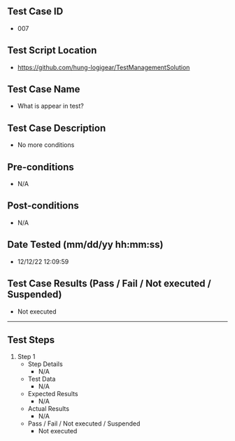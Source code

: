 ## Test Case ID
* 007
## Test Script Location
* https://github.com/hung-logigear/TestManagementSolution
## Test Case Name
* What is appear in test?
## Test Case Description
* No more conditions
## Pre-conditions
* N/A
## Post-conditions
* N/A
## Date Tested (mm/dd/yy hh:mm:ss)
* 12/12/22 12:09:59
## Test Case Results (Pass / Fail / Not executed / Suspended)
* Not executed
---
## Test Steps
1. Step 1
	* Step Details
		* N/A
	* Test Data
		* N/A
	* Expected Results
		* N/A
	* Actual Results
		* N/A
	* Pass / Fail / Not executed / Suspended
		* Not executed
